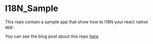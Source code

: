 # I18N_Sample

This repo contain a sample app that show how to I18N your react native app. 

You can see the blog post about this repo [here](https://blog.dwastudio.fr/react-native-internationalisation/)
